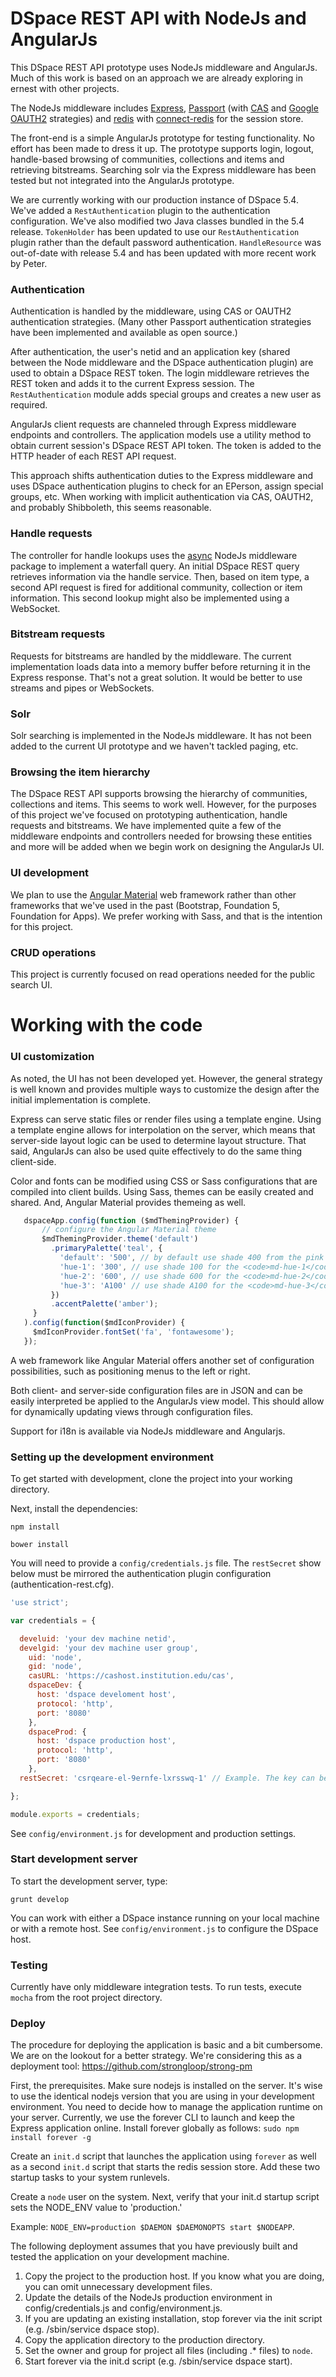 #  DSpace REST API with NodeJs and AngularJs

This DSpace REST API prototype uses NodeJs middleware and AngularJs. Much of this work is based on an approach we are already exploring in ernest with other projects. 

The NodeJs middleware includes [Express](http://expressjs.com/ "Express"), [Passport](https://github.com/jaredhanson/passport "Passport") (with [CAS](https://github.com/sadne/passport-cas "CAS") and [Google OAUTH2](https://github.com/jaredhanson/passport-google-oauth "Google OAUTH2") strategies) and [redis](https://www.npmjs.com/package/redis "redis") with [connect-redis](https://github.com/tj/connect-redis "connect-redis") for the session store.  

The front-end is a simple AngularJs prototype for testing functionality. No effort has been made to dress it up.  The prototype supports login, logout, handle-based browsing of communities, collections and items and retrieving bitstreams.  Searching solr via the Express middleware has been tested but not integrated into the AngularJs prototype.

We are currently working with our production instance of DSpace 5.4.  We've added a `RestAuthentication` plugin to the  authentication configuration. We've also modified two Java classes bundled in the 5.4 release. `TokenHolder` has been updated to use our `RestAuthentication` plugin rather than the default password authentication.  `HandleResource` was out-of-date with release 5.4 and has been updated with more recent work by Peter. 

### Authentication

Authentication is handled by the middleware, using CAS or OAUTH2 authentication strategies.  (Many other Passport authentication strategies have been implemented and available as open source.) 

After authentication, the user's netid and an application key (shared between the Node middleware and the DSpace authentication plugin) are used to obtain a DSpace REST token. The login middleware retrieves the REST token and adds it to the current Express session. The `RestAuthentication` module adds special groups and creates a new user as required.

AngularJs client requests are channeled through Express middleware endpoints and controllers.  The application models use a utility method to obtain current session's DSpace REST API token. The token is added to the HTTP header of each REST API request.

This approach shifts authentication duties to the Express middleware and uses DSpace authentication plugins to check for an EPerson, assign special groups, etc. When working with implicit authentication via CAS, OAUTH2, and probably Shibboleth, this seems reasonable. 

### Handle requests

The controller for handle lookups uses the [async](https://github.com/caolan/async "async") NodeJs middleware package to implement a waterfall query.  An initial DSpace REST query retrieves information via the handle service. Then, based on item type, a second API request is fired for additional community, collection or item information.  This second lookup might also be implemented using a WebSocket.

### Bitstream requests

Requests for bitstreams are handled by the middleware.  The current implementation loads data into a memory buffer before returning it in the Express response.  That's not a great solution.  It would be better to use streams and pipes or WebSockets.

### Solr

Solr searching is implemented in the NodeJs middleware.  It has not been added to the current UI prototype and we haven't tackled paging, etc.

### Browsing the item hierarchy

The DSpace REST API supports browsing the hierarchy of communities, collections and items.  This seems to work well.  However, for the purposes of this project we've focused on prototyping authentication, handle requests and bitstreams.  We have implemented quite a few of the middleware endpoints and controllers needed for browsing these entities and more will be added when we begin work on designing the AngularJs UI. 

### UI development

We plan to use the [Angular Material](https://material.angularjs.org/latest/ "Angular Material") web framework rather than other frameworks that we've used in the past (Bootstrap, Foundation 5, Foundation for Apps).  We prefer working with Sass, and that is the intention for this project.

### CRUD operations

This project is currently focused on read operations needed for the public search UI.




# Working with the code

### UI customization

As noted, the UI has not been developed yet.  However, the general strategy is well known and provides multiple ways to customize the design after the initial implementation is complete.  

Express can serve static files or render files using a template engine.  Using a template engine allows for interpolation on the server, which means that server-side layout logic can be used to determine layout structure.  That said, AngularJs can also be used quite effectively to do the same thing client-side.  

Color and fonts can be modified using CSS or Sass configurations that are compiled into client builds. Using Sass, themes can be easily created and shared.  And, Angular Material provides themeing as well.
 
 ```javascript
    dspaceApp.config(function ($mdThemingProvider) {
        // configure the Angular Material theme
        $mdThemingProvider.theme('default')
          .primaryPalette('teal', {
            'default': '500', // by default use shade 400 from the pink palette for primary intentions
            'hue-1': '300', // use shade 100 for the <code>md-hue-1</code> class
            'hue-2': '600', // use shade 600 for the <code>md-hue-2</code> class
            'hue-3': 'A100' // use shade A100 for the <code>md-hue-3</code> class
          })
          .accentPalette('amber');
      }
    ).config(function($mdIconProvider) {
      $mdIconProvider.fontSet('fa', 'fontawesome');
    }); 
 ```

A web framework like Angular Material offers another set of configuration possibilities, such as positioning menus to the left or right.

Both client- and server-side configuration files are in JSON and can be easily interpreted be applied to the AngularJs view model. This should allow for dynamically updating views through configuration files.

Support for i18n is available via NodeJs middleware and Angularjs. 


### Setting up the development environment

To get started with development, clone the project into your working directory.


Next, install the dependencies:

    npm install

    bower install

You will need to provide a `config/credentials.js` file.  The `restSecret` show below must be mirrored the authentication plugin configuration (authentication-rest.cfg).
 
 
```javascript
'use strict';

var credentials = {

  develuid: 'your dev machine netid',
  develgid: 'your dev machine user group',
    uid: 'node',
    gid: 'node',
    casURL: 'https://cashost.institution.edu/cas',
    dspaceDev: {
      host: 'dspace develoment host',
      protocol: 'http',
      port: '8080'
    },
    dspaceProd: {
      host: 'dspace production host',
      protocol: 'http',
      port: '8080'
    },
  restSecret: 'csrqeare-el-9ernfe-lxrsswq-1' // Example. The key can be any length,and must match the value authentication-rest.cfg

};

module.exports = credentials;
```
  
See `config/environment.js` for development and production settings.


### Start development server

To start the development server, type:
 
 `grunt develop`
 
You can work with either a DSpace instance running on your local machine or with a remote host. See `config/environment.js` to configure the DSpace host.  


### Testing

Currently have only middleware integration tests.  To run tests, execute `mocha` from the root project directory.


### Deploy

The procedure for deploying the application is basic and a bit cumbersome. We are on the lookout for a better strategy. We're considering this as a deployment tool: https://github.com/strongloop/strong-pm

First, the prerequisites. Make sure nodejs is installed on the server. It's wise to use the identical nodejs version that you are using in your development environment.
You need to decide how to manage the application runtime on your server. Currently, we use the forever CLI to launch and keep the Express application online. Install forever globally as follows:
`sudo npm install forever -g `

Create an `init.d` script that launches the application using `forever` as well as a second `init.d` script that starts the redis session store. Add these two startup tasks to your system runlevels.

Create a `node` user on the system. Next, verify that your init.d startup script sets the NODE_ENV value to 'production.' 

Example: `NODE_ENV=production $DAEMON $DAEMONOPTS start $NODEAPP`.

The following deployment assumes that you have previously built and tested the application on your development machine.

1. Copy the project to the production host. If you know what you are doing, you can omit unnecessary development files.
2. Update the details of the NodeJs production environment in config/credentials.js and config/environment.js.
3. If you are updating an existing installation, stop forever via the init script (e.g. /sbin/service dspace stop).
4. Copy the application directory to the production directory.
5. Set the owner and group for project all files (including .* files) to `node`.
6. Start forever via the init.d script (e.g. /sbin/service dspace start).

